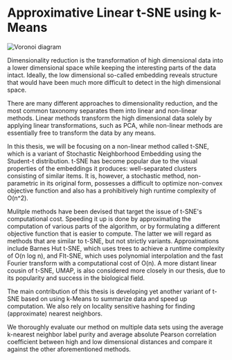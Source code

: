 # Approximative Linear t-SNE using k-Means

![Voronoi diagram](thesis/latex/img/voronoi_optdigits.png)

Dimensionality reduction is the transformation of high dimensional
data into a lower dimensional space while keeping the interesting parts
of the data intact. Ideally, the low dimensional so-called embedding
reveals structure that would have been much more difficult to detect
in the high dimensional space.

There are many different approaches to dimensionality reduction, and the most
common taxonomy separates them into linear and non-linear methods. Linear
methods transform the high dimensional data solely by applying linear
transformations, such as PCA, while non-linear methods are essentially
free to transform the data by any means.

In this thesis, we will be focusing on a non-linear method called t-SNE,
which is a variant of Stochastic Neighborhood Embedding using the Student-t
distribution. t-SNE has become popular due to the visual properties of the
embeddings it produces: well-separated clusters consisting of similar items.
It is, however, a stochastic method, non-parametric in its original form, possesses
a difficult to optimize non-convex objective function and also has a prohibitively
high runtime complexity of O(n^2).

Mulitple methods have been devised that target the issue of t-SNE's
computational cost. Speeding it up is done by approximating the computation of
various parts of the algorithm, or by formulating a different objective
function that is easier to compute. The latter we will regard as methods that
are similar to t-SNE, but not strictly variants. Approximations include
Barnes Hut t-SNE, which uses trees to achieve a runtime complexity of
O(n log n), and FIt-SNE, which uses polynomial interpolation and
the fast Fourier transform with a computational cost of O(n). A
more distant linear cousin of t-SNE, UMAP, is also considered more closely in our
thesis, due to its popularity and success in the biological field.

The main contribution of this thesis is developing yet another variant of t-SNE
based on using k-Means to summarize data and speed up computation. We also rely
on locality sensitive hashing for finding (approximate) nearest neighbors.

We thoroughly evaluate our method on multiple data sets using the average
k-nearest neighbor label purity and average absolute Pearson correlation
coefficient between high and low dimensional distances and compare it against
the other aforementioned methods.

